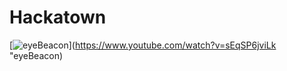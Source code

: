 # Hackatown

[![eyeBeacon](http://img.youtube.com/vi/sEqSP6jviLk/0.jpg)](https://www.youtube.com/watch?v=sEqSP6jviLk "eyeBeacon)
